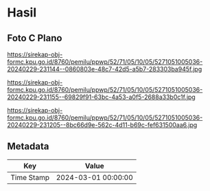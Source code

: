 # Hasil

## Foto C Plano

https://sirekap-obj-formc.kpu.go.id/8760/pemilu/ppwp/52/71/05/10/05/5271051005036-20240229-231144--0860803e-48c7-42d5-a5b7-283303ba945f.jpg

https://sirekap-obj-formc.kpu.go.id/8760/pemilu/ppwp/52/71/05/10/05/5271051005036-20240229-231155--69829f91-63bc-4a53-a0f5-2688a33b0c1f.jpg

https://sirekap-obj-formc.kpu.go.id/8760/pemilu/ppwp/52/71/05/10/05/5271051005036-20240229-231205--8bc66d9e-562c-4d11-b69c-fef631500aa6.jpg


## Metadata

| Key        | Value               |
| ---------- | ------------------- |
| Time Stamp | 2024-03-01 00:00:00 |



